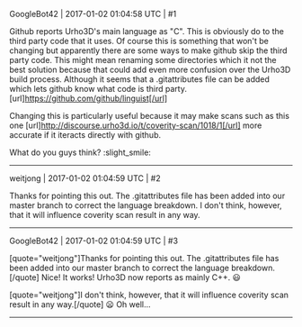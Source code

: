 GoogleBot42 | 2017-01-02 01:04:58 UTC | #1

Github reports Urho3D's main language as "C".  This is obviously do to the third party code that it uses.  Of course this is something that won't be changing but apparently there are some ways to make github skip the third party code.  This might mean renaming some directories which it not the best solution because that could add even more confusion over the Urho3D build process.  Although it seems that a .gitattributes file can be added which lets github know what code is third party.
[url]https://github.com/github/linguist[/url]

Changing this is particularly useful because it may make scans such as this one [url]http://discourse.urho3d.io/t/coverity-scan/1018/1[/url] more accurate if it iteracts directly with github.

What do you guys think?  :slight_smile:

-------------------------

weitjong | 2017-01-02 01:04:59 UTC | #2

Thanks for pointing this out. The .gitattributes file has been added into our master branch to correct the language breakdown. I don't think, however, that it will influence coverity scan result in any way.

-------------------------

GoogleBot42 | 2017-01-02 01:04:59 UTC | #3

[quote="weitjong"]Thanks for pointing this out. The .gitattributes file has been added into our master branch to correct the language breakdown.[/quote]
Nice!  It works!  Urho3D now reports as mainly C++.  :smiley: 

[quote="weitjong"]I don't think, however, that it will influence coverity scan result in any way.[/quote]
 :frowning:  Oh well...

-------------------------

